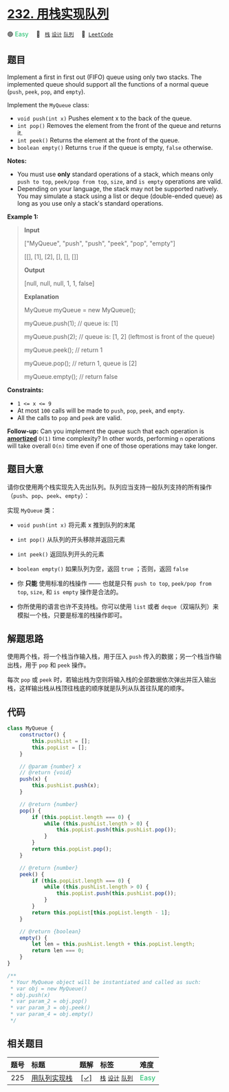 # [232. 用栈实现队列](https://leetcode.com/problems/implement-queue-using-stacks)

🟢 <font color=#15bd66>Easy</font>&emsp; 🔖&ensp; [`栈`](/tag/stack.md) [`设计`](/tag/design.md) [`队列`](/tag/queue.md)&emsp; 🔗&ensp;[`LeetCode`](https://leetcode.com/problems/implement-queue-using-stacks)

## 题目

Implement a first in first out (FIFO) queue using only two stacks. The
implemented queue should support all the functions of a normal queue (`push`,
`peek`, `pop`, and `empty`).

Implement the `MyQueue` class:

- `void push(int x)` Pushes element x to the back of the queue.
- `int pop()` Removes the element from the front of the queue and returns it.
- `int peek()` Returns the element at the front of the queue.
- `boolean empty()` Returns `true` if the queue is empty, `false` otherwise.

**Notes:**

- You must use **only** standard operations of a stack, which means only `push to top`, `peek/pop from top`, `size`, and `is empty` operations are valid.
- Depending on your language, the stack may not be supported natively. You may simulate a stack using a list or deque (double-ended queue) as long as you use only a stack's standard operations.

**Example 1:**

> **Input**
>
> ["MyQueue", "push", "push", "peek", "pop", "empty"]
>
> [[], [1], [2], [], [], []]
>
> **Output**
>
> [null, null, null, 1, 1, false]
>
> **Explanation**
>
> MyQueue myQueue = new MyQueue();
>
> myQueue.push(1); // queue is: [1]
>
> myQueue.push(2); // queue is: [1, 2] (leftmost is front of the queue)
>
> myQueue.peek(); // return 1
>
> myQueue.pop(); // return 1, queue is [2]
>
> myQueue.empty(); // return false

**Constraints:**

- `1 <= x <= 9`
- At most `100` calls will be made to `push`, `pop`, `peek`, and `empty`.
- All the calls to `pop` and `peek` are valid.

**Follow-up:** Can you implement the queue such that each operation is
**[amortized](https://en.wikipedia.org/wiki/Amortized_analysis)** `O(1)` time
complexity? In other words, performing `n` operations will take overall `O(n)`
time even if one of those operations may take longer.

## 题目大意

请你仅使用两个栈实现先入先出队列。队列应当支持一般队列支持的所有操作（`push`、`pop`、`peek`、`empty`）：

实现 `MyQueue` 类：

- `void push(int x)` 将元素 x 推到队列的末尾
- `int pop()` 从队列的开头移除并返回元素
- `int peek()` 返回队列开头的元素
- `boolean empty()` 如果队列为空，返回 `true` ；否则，返回 `false`

- 你 **只能** 使用标准的栈操作 —— 也就是只有 `push to top`, `peek/pop from top`, `size`, 和 `is empty` 操作是合法的。
- 你所使用的语言也许不支持栈。你可以使用 `list` 或者 `deque`（双端队列）来模拟一个栈，只要是标准的栈操作即可。

## 解题思路

使用两个栈，将一个栈当作输入栈，用于压入 `push` 传入的数据；另一个栈当作输出栈，用于 `pop` 和 `peek` 操作。

每次 `pop` 或 `peek` 时，若输出栈为空则将输入栈的全部数据依次弹出并压入输出栈，这样输出栈从栈顶往栈底的顺序就是队列从队首往队尾的顺序。

## 代码

```javascript
class MyQueue {
	constructor() {
		this.pushList = [];
		this.popList = [];
	}

	// @param {number} x
	// @return {void}
	push(x) {
		this.pushList.push(x);
	}

	// @return {number}
	pop() {
		if (this.popList.length === 0) {
			while (this.pushList.length > 0) {
				this.popList.push(this.pushList.pop());
			}
		}
		return this.popList.pop();
	}

	// @return {number}
	peek() {
		if (this.popList.length === 0) {
			while (this.pushList.length > 0) {
				this.popList.push(this.pushList.pop());
			}
		}
		return this.popList[this.popList.length - 1];
	}

	// @return {boolean}
	empty() {
		let len = this.pushList.length + this.popList.length;
		return len === 0;
	}
}

/**
 * Your MyQueue object will be instantiated and called as such:
 * var obj = new MyQueue()
 * obj.push(x)
 * var param_2 = obj.pop()
 * var param_3 = obj.peek()
 * var param_4 = obj.empty()
 */
```

## 相关题目

<!-- prettier-ignore -->
| 题号 | 标题 | 题解 | 标签 | 难度 |
| :------: | :------ | :------: | :------ | :------ |
| 225 | [用队列实现栈](https://leetcode.com/problems/implement-stack-using-queues) | [[✓]](/problem/0225.md) |  [`栈`](/tag/stack.md) [`设计`](/tag/design.md) [`队列`](/tag/queue.md) | <font color=#15bd66>Easy</font> |